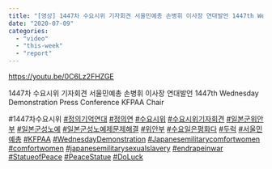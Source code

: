 ```yaml
---
title: "[영상] 1447차 수요시위 기자회견 서울민예총 손병휘 이사장 연대발언 1447th Wednesday Demonstration Press Conference KFPAA Chair"
date: "2020-07-09"
categories: 
  - "video"
  - "this-week"
  - "report"
---
```


https://youtu.be/0C6Lz2FHZGE

1447차 수요시위 기자회견 서울민예총 손병휘 이사장 연대발언 1447th Wednesday Demonstration Press Conference KFPAA Chair

​#1447차수요시위 [#정의기억연대](https://blog.naver.com/PostListByTagName.nhn?blogId=war_women&encodedTagName=%EC%A0%95%EC%9D%98%EA%B8%B0%EC%96%B5%EC%97%B0%EB%8C%80) [#정의연](https://blog.naver.com/PostListByTagName.nhn?blogId=war_women&encodedTagName=%EC%A0%95%EC%9D%98%EC%97%B0) [#수요시위](https://blog.naver.com/PostListByTagName.nhn?blogId=war_women&encodedTagName=%EC%88%98%EC%9A%94%EC%8B%9C%EC%9C%84) [#수요시위기자회견](https://blog.naver.com/PostListByTagName.nhn?blogId=war_women&encodedTagName=%EC%88%98%EC%9A%94%EC%8B%9C%EC%9C%84%EA%B8%B0%EC%9E%90%ED%9A%8C%EA%B2%AC) [#일본군위안부](https://blog.naver.com/PostListByTagName.nhn?blogId=war_women&encodedTagName=%EC%9D%BC%EB%B3%B8%EA%B5%B0%EC%9C%84%EC%95%88%EB%B6%80) [#일본군성노예](https://blog.naver.com/PostListByTagName.nhn?blogId=war_women&encodedTagName=%EC%9D%BC%EB%B3%B8%EA%B5%B0%EC%84%B1%EB%85%B8%EC%98%88) [#일본군성노예제문제해결](https://blog.naver.com/PostListByTagName.nhn?blogId=war_women&encodedTagName=%EC%9D%BC%EB%B3%B8%EA%B5%B0%EC%84%B1%EB%85%B8%EC%98%88%EC%A0%9C%EB%AC%B8%EC%A0%9C%ED%95%B4%EA%B2%B0) [#위안부](https://blog.naver.com/PostListByTagName.nhn?blogId=war_women&encodedTagName=%EC%9C%84%EC%95%88%EB%B6%80) [#수요일은평화다](https://blog.naver.com/PostListByTagName.nhn?blogId=war_women&encodedTagName=%EC%88%98%EC%9A%94%EC%9D%BC%EC%9D%80%ED%8F%89%ED%99%94%EB%8B%A4) [#두럭](https://blog.naver.com/PostListByTagName.nhn?blogId=war_women&encodedTagName=%EB%91%90%EB%9F%AD) [#서울민예총](https://blog.naver.com/PostListByTagName.nhn?blogId=war_women&encodedTagName=%EC%84%9C%EC%9A%B8%EB%AF%BC%EC%98%88%EC%B4%9D) [#KFPAA](https://blog.naver.com/PostListByTagName.nhn?blogId=war_women&encodedTagName=KFPAA) [#WednesdayDemonstration](https://blog.naver.com/PostListByTagName.nhn?blogId=war_women&encodedTagName=WednesdayDemonstration) [#Japanesemilitarycomfortwomen](https://blog.naver.com/PostListByTagName.nhn?blogId=war_women&encodedTagName=Japanesemilitarycomfortwomen) [#comfortwomen](https://blog.naver.com/PostListByTagName.nhn?blogId=war_women&encodedTagName=comfortwomen) [#japanesemilitarysexualslavery](https://blog.naver.com/PostListByTagName.nhn?blogId=war_women&encodedTagName=japanesemilitarysexualslavery) [#endrapeinwar](https://blog.naver.com/PostListByTagName.nhn?blogId=war_women&encodedTagName=endrapeinwar) [#StatueofPeace](https://blog.naver.com/PostListByTagName.nhn?blogId=war_women&encodedTagName=StatueofPeace) [#PeaceStatue](https://blog.naver.com/PostListByTagName.nhn?blogId=war_women&encodedTagName=PeaceStatue) [#DoLuck](https://blog.naver.com/PostListByTagName.nhn?blogId=war_women&encodedTagName=DoLuck)
